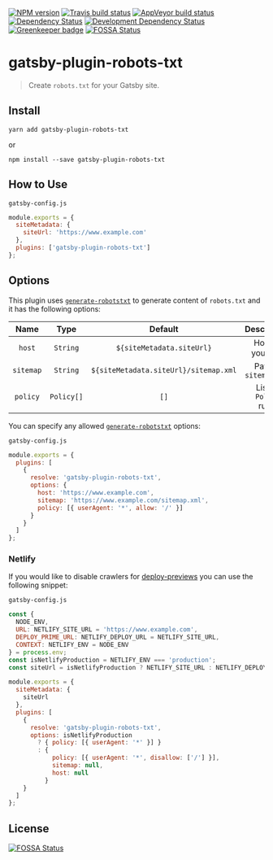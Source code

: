 [![NPM version](https://img.shields.io/npm/v/gatsby-plugin-robots-txt.svg)](https://www.npmjs.org/package/gatsby-plugin-robots-txt)
[![Travis build status](https://travis-ci.org/mdreizin/gatsby-plugin-robots-txt.svg?branch=master)](https://travis-ci.org/mdreizin/gatsby-plugin-robots-txt)
[![AppVeyor build status](https://ci.appveyor.com/api/projects/status/ow75w9pjm7kf3wps/branch/master?svg=true)](https://ci.appveyor.com/project/mdreizin/gatsby-plugin-robots-txt/branch/master)
[![Dependency Status](https://img.shields.io/david/mdreizin/gatsby-plugin-robots-txt.svg)](https://david-dm.org/mdreizin/gatsby-plugin-robots-txt)
[![Development Dependency Status](https://img.shields.io/david/dev/mdreizin/gatsby-plugin-robots-txt.svg)](https://david-dm.org/mdreizin/gatsby-plugin-robots-txt#info=devDependencies)
[![Greenkeeper badge](https://badges.greenkeeper.io/mdreizin/gatsby-plugin-robots-txt.svg)](https://greenkeeper.io/)
[![FOSSA Status](https://app.fossa.io/api/projects/git%2Bgithub.com%2Fmdreizin%2Fgatsby-plugin-robots-txt.svg?type=shield)](https://app.fossa.io/projects/git%2Bgithub.com%2Fmdreizin%2Fgatsby-plugin-robots-txt?ref=badge_shield)

# gatsby-plugin-robots-txt

> Create `robots.txt` for your Gatsby site.

## Install

`yarn add gatsby-plugin-robots-txt`

or

`npm install --save gatsby-plugin-robots-txt`

## How to Use

`gatsby-config.js`

```js
module.exports = {
  siteMetadata: {
    siteUrl: 'https://www.example.com'
  },
  plugins: ['gatsby-plugin-robots-txt']
};
```

## Options

This plugin uses [`generate-robotstxt`](https://github.com/itgalaxy/generate-robotstxt#usage) to generate content of `robots.txt` and it has the following options:

|   Name    |    Type    |                Default                |      Description       |
| :-------: | :--------: | :-----------------------------------: | :--------------------: |
|  `host`   |  `String`  |       `${siteMetadata.siteUrl}`       |   Host of your site    |
| `sitemap` |  `String`  | `${siteMetadata.siteUrl}/sitemap.xml` | Path to `sitemap.xml`  |
| `policy`  | `Policy[]` |                 `[]`                  | List of `Policy` rules |

You can specify any allowed [`generate-robotstxt`](https://github.com/itgalaxy/generate-robotstxt#usage) options:

`gatsby-config.js`

```js
module.exports = {
  plugins: [
    {
      resolve: 'gatsby-plugin-robots-txt',
      options: {
        host: 'https://www.example.com',
        sitemap: 'https://www.example.com/sitemap.xml',
        policy: [{ userAgent: '*', allow: '/' }]
      }
    }
  ]
};
```

### Netlify

If you would like to disable crawlers for [deploy-previews](https://www.netlify.com/blog/2016/07/20/introducing-deploy-previews-in-netlify/) you can use the following snippet:

`gatsby-config.js`

```js
const {
  NODE_ENV,
  URL: NETLIFY_SITE_URL = 'https://www.example.com',
  DEPLOY_PRIME_URL: NETLIFY_DEPLOY_URL = NETLIFY_SITE_URL,
  CONTEXT: NETLIFY_ENV = NODE_ENV
} = process.env;
const isNetlifyProduction = NETLIFY_ENV === 'production';
const siteUrl = isNetlifyProduction ? NETLIFY_SITE_URL : NETLIFY_DEPLOY_URL;

module.exports = {
  siteMetadata: {
    siteUrl
  },
  plugins: [
    {
      resolve: 'gatsby-plugin-robots-txt',
      options: isNetlifyProduction
        ? { policy: [{ userAgent: '*' }] }
        : {
            policy: [{ userAgent: '*', disallow: ['/'] }],
            sitemap: null,
            host: null
          }
    }
  ]
};
```

## License

[![FOSSA Status](https://app.fossa.io/api/projects/git%2Bgithub.com%2Fmdreizin%2Fgatsby-plugin-robots-txt.svg?type=large)](https://app.fossa.io/projects/git%2Bgithub.com%2Fmdreizin%2Fgatsby-plugin-robots-txt?ref=badge_large)
